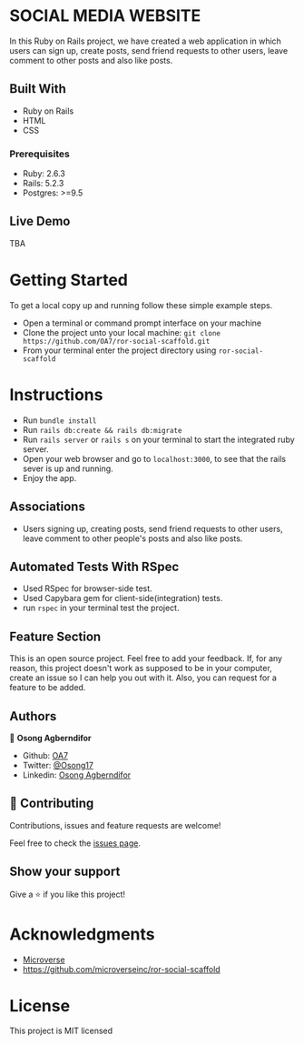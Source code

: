# SOCIAL MEDIA WEBSITE

In this Ruby on Rails project, we have created a web application in which users can sign up, create posts, send friend requests to other users, leave comment to other posts and also like posts.

## Built With

- Ruby on Rails
- HTML
- CSS

### Prerequisites

- Ruby: 2.6.3
- Rails: 5.2.3
- Postgres: >=9.5

## Live Demo

TBA


# Getting Started

To get a local copy up and running follow these simple example steps.

- Open a terminal or command prompt interface on your machine
- Clone the project unto your local machine: `git clone https://github.com/OA7/ror-social-scaffold.git`
- From your terminal enter the project directory using `ror-social-scaffold` 

# Instructions

- Run `bundle install`
- Run `rails db:create && rails db:migrate`
- Run ` rails server ` or ` rails s ` on your terminal to start the integrated ruby server.
- Open your web browser and go to ` localhost:3000 `, to see that the rails sever is up and running.
- Enjoy the app.

## Associations
- Users signing up, creating posts, send friend requests to other users, leave comment to other people's posts and also like posts.

## Automated Tests With RSpec
- Used RSpec for browser-side test.
- Used Capybara gem for client-side(integration) tests.
- run `rspec` in your terminal test the project.

## Feature Section
This is an open source project. Feel free to add your feedback. If, for any reason, this project doesn't work as supposed to be in your computer, create an issue so I can help you out with it.
Also, you can request for a feature to be added.


## Authors

👤 **Osong Agberndifor**

- Github: [OA7](https://github.com/OA7)
- Twitter: [@Osong17](https://twitter.com/Osong17)
- Linkedin: [Osong Agberndifor](https://linkedin.com/osong-agberndifor)

## 🤝 Contributing

Contributions, issues and feature requests are welcome!

Feel free to check the [issues page](https://github.com/OA7/ror-social-scaffold/issues).

## Show your support

Give a ⭐️ if you like this project!

# Acknowledgments
- [Microverse](https://www.microverse.org/)
- https://github.com/microverseinc/ror-social-scaffold


# License
This project is MIT licensed


